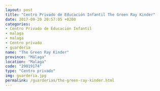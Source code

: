 ```yaml
---
layout: post
title: "Centro Privado de Educación Infantil The Green Ray Kinder"
date: 2017-09-20 20:57:05 +0200
categories:
- Centro Privado de Educación Infantil
- malaga
- malaga
- Centro privado
- guarderia
name: "The Green Ray Kinder"
province: "Málaga"
location: "Malaga"
code: "29019174"
type: "Centro privado"
img: guarderia.jpg
permalink: /guarderias/the-green-ray-kinder.html
---
```

